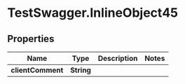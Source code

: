 # TestSwagger.InlineObject45

## Properties

Name | Type | Description | Notes
------------ | ------------- | ------------- | -------------
**clientComment** | **String** |  | 



